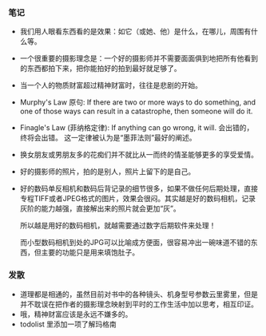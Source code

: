 ### 笔记
* 我们用人眼看东西看的是效果：如它（或她、他）是什么，在哪儿，周围有什么等。
* 一个很重要的摄影理念是：一个好的摄影师并不需要面面俱到地把所有他看到的东西都拍下来，把你能拍好的拍到最好就足够了。

* 当一个人的物质财富超过精神财富时，往往是悲剧的开始。
* Murphy's Law 原句: If there are two or more ways to do something, and one of those ways can result in a catastrophe, then someone will do it.
* Finagle's Law (菲纳格定律): If anything can go wrong, it will. 会出错的，终将会出错。 这一定律被认为是“墨菲法则”最好的阐述。
* 换女朋友或男朋友多的花痴们并不就比从一而终的情圣能够更多的享受爱情。
* 好的摄影师的照片，拍的是别人，照片上留下的是自己。
* 好的数码单反相机和数码后背记录的细节很多，如果不做任何后期处理，直接专程TIFF或者JPEG格式的图片，效果会很闷。其实越是好的数码相机，记录灰阶的能力越强，直接解出来的照片就会更加“灰”。

  所以越是用好的数码相机，就越需要通过数字后期软件来处理！

  而小型数码相机到处的JPG可以比喻成方便面，很容易冲出一碗味道不错的东西，但主要的功能只是用来填饱肚子。


### 发散
* 道理都是相通的，虽然目前对书中的各种镜头、机身型号参数云里雾里，但是并不耽误在把作者的摄影理念映射到平时的工作生活中加以思考，相互印证。
* 哦，精神财富应该是永远不嫌多的。
* todolist 里添加一项了解玛格南
